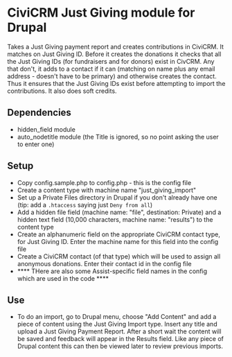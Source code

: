 # CiviCRM Just Giving module for Drupal

Takes a Just Giving payment report and creates contributions in CiviCRM. It matches on Just Giving ID. Before it creates the donations it checks that all the Just Giving IDs (for fundraisers and for donors) exist in CivCRM. Any that don't, it adds to a contact if it can (matching on name plus any email address - doesn't have to be primary) and otherwise creates the contact. Thus it ensures that the Just Giving IDs exist before attempting to import the contributions. It also does soft credits. 

## Dependencies
* hidden_field module
* auto_nodetitle module (the Title is ignored, so no point asking the user to enter one)

## Setup
* Copy config.sample.php to config.php - this is the config file
* Create a content type with machine name "just_giving_import"
* Set up a Private Files directory in Drupal if you don't already have one (tip: add a `.htaccess` saying just `Deny from all`)
* Add a hidden file field (machine name: "file", destination: Private) and a hidden text field (10,000 characters, machine name: "results") to the content type
* Create an alphanumeric field on the appropriate CiviCRM contact type, for Just Giving ID. Enter the machine name for this field into the config file
* Create a CiviCRM contact (of that type) which will be used to assign all anonymous donations. Enter their contact id in the config file
* **** THere are also some Assist-specific field names in the config which are used in the code ****

## Use
* To do an import, go to Drupal menu, choose "Add Content" and add a piece of content using the Just Giving Import type. Insert any title and upload a Just Giving Payment Report. After a short wait the content will be saved and feedback will appear in the Results field. Like any piece of Drupal content this can then be viewed later to review previous imports. 

